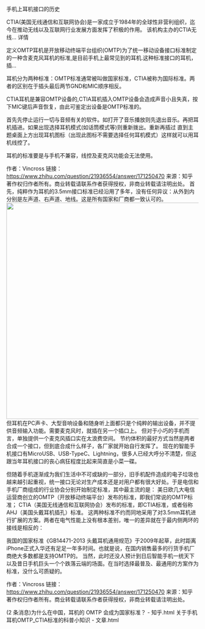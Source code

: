 手机上耳机接口的历史

CTIA(美国无线通信和互联网协会)是一家成立于1984年的全球性非营利组织，迄今在推动无线以及互联网行业发展方面发挥了积极的作用。 该机构主办的CTIA无线... 详情

定义OMTP耳机是开放移动终端平台组织(OMTP)为了统一移动设备接口标准制定的一种含麦克风耳机的标准,是目前手机上最常见到的耳机.这种标准接口的耳机，插...


耳机分为两种标准：OMTP标准通常被叫做国家标准，CTIA被称为国际标准。两者的区别在于插头最后两节GND和MIC顺序相反。


CTIA耳机是兼容OMTP设备的,CTIA耳机插入OMTP设备会造成声音小且失真，按下MIC键后声音恢复，由此可鉴定出设备是OMTP标准的。


首先先停止运行一切与音频有关的软件。如打开了音乐播放则先退出音乐。再把耳机插进。如果出现选择耳机模式(如话筒模式等)则重新拨出。重新再插过 直到主题桌面上方出现耳机图标（出现此图标不需要选择任何耳机模式）这样就可以用耳机线控了。


耳机的标准要是与手机不兼容，线控及麦克风功能会无法使用。


作者：Vincross
链接：https://www.zhihu.com/question/21936554/answer/171250470
来源：知乎
著作权归作者所有。商业转载请联系作者获得授权，非商业转载请注明出处。
首先，纯粹作为耳机的3.5mm接口标准已经沿用了多年，没有任何异议：从外到内分别是左声道、右声道、地线。这是所有国家和厂商都一致认可的。
<img src="https://pic3.zhimg.com/v2-59ea19ec80b4b7101610bfc1036d40d6_b.png" data-rawwidth="567" data-rawheight="458" class="origin_image zh-lightbox-thumb" width="567" data-original="https://pic3.zhimg.com/v2-59ea19ec80b4b7101610bfc1036d40d6_r.jpg">
但耳机在PC声卡、大型音响设备和随身听上面都只是个纯粹的输出设备，并不提供音频输入功能。需要麦克风时，就插在另一个插口上。
但对于小巧的手机而言，单独提供一个麦克风插口实在太浪费空间。
节约体积的最好方式当然是两者合成一个接口，但到底合成什么样子，各厂家就开始自行发挥了。
现在的智能手机接口有MicroUSB、USB-TypeC、Lightning，很多人已经大呼分不清楚，但这跟当年耳机接口的丧心病狂程度比起来简直是小菜一碟。


但随着手机逐渐成为我们生活中不可或缺的一部分，旧手机配件造成的电子垃圾也越来越引起重视，统一接口无论对生产成本还是对用户都有很大好处。于是电信和手机厂商组成的行业协会分别开始制定标准，其中最主流的是：
美日欧几大电信运营商创立的OMTP（开放移动终端平台）发布的标准，即我们常说的OMTP标准；
CTIA（美国无线通信和互联网协会）发布的标准，即CTIA标准，或者俗称AHJ（美国头戴耳机插孔）标准。
这两种标准不约而同地采用了对3.5mm耳机进行扩展的方案。两者在电气性能上没有根本差别，唯一的差异就在于最内侧两环的接线是相反的：



我国的国家标准《GB14471-2013 头戴耳机通用规范》于2009年起草，此时距离iPhone正式入华还有足足一年多时间。也就是说，在国内销售最多的行货手机厂商绝大多数都是支持OMTP的。
当然，此时还没人预计到日后智能手机一统天下以及昔日手机巨头一个个跌落云端的场面。在当时选择最普及、最通用的方案作为标准，没什么可质疑的。


作者：Vincross
链接：https://www.zhihu.com/question/21936554/answer/171250470
来源：知乎
著作权归作者所有。商业转载请联系作者获得授权，非商业转载请注明出处。


(2 条消息)为什么在中国，耳机的 OMTP 会成为国家标准？ - 知乎.html
关于手机耳机OMTP_CTIA标准的科普小知识 - 文章.html
